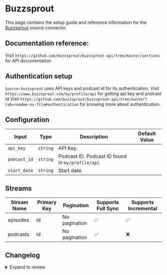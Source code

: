 # Buzzsprout
This page contains the setup guide and reference information for the [Buzzsprout](https://www.buzzsprout.com/) source connector.

## Documentation reference:
Visit `https://github.com/buzzsprout/buzzsprout-api/tree/master/sections` for API documentation

## Authentication setup
`Source-buzzsprout` uses API keys and podcast id for its authentication,
Visit `https://www.buzzsprout.com/my/profile/api` for getting api key and podcast id
Visit `https://github.com/buzzsprout/buzzsprout-api/tree/master?tab=readme-ov-file#authentication` for knowing more about authentication.

## Configuration

| Input | Type | Description | Default Value |
|-------|------|-------------|---------------|
| `api_key` | `string` | API Key.  |  |
| `podcast_id` | `string` | Podcast ID. Podcast ID found in `my/profile/api` |  |
| `start_date` | `string` | Start date.  |  |

## Streams
| Stream Name | Primary Key | Pagination | Supports Full Sync | Supports Incremental |
|-------------|-------------|------------|---------------------|----------------------|
| episodes | id | No pagination | ✅ |  ✅  |
| podcasts | id | No pagination | ✅ |  ❌  |

## Changelog

<details>
  <summary>Expand to review</summary>

| Version | Date | Pull Request | Subject |
| ------------------ | ------------ | --- | ---------------- |
| 0.0.15 | 2025-02-15 | [53935](https://github.com/airbytehq/airbyte/pull/53935) | Update dependencies |
| 0.0.14 | 2025-02-08 | [53390](https://github.com/airbytehq/airbyte/pull/53390) | Update dependencies |
| 0.0.13 | 2025-02-01 | [52931](https://github.com/airbytehq/airbyte/pull/52931) | Update dependencies |
| 0.0.12 | 2025-01-25 | [52212](https://github.com/airbytehq/airbyte/pull/52212) | Update dependencies |
| 0.0.11 | 2025-01-18 | [51766](https://github.com/airbytehq/airbyte/pull/51766) | Update dependencies |
| 0.0.10 | 2025-01-11 | [51284](https://github.com/airbytehq/airbyte/pull/51284) | Update dependencies |
| 0.0.9 | 2024-12-28 | [50479](https://github.com/airbytehq/airbyte/pull/50479) | Update dependencies |
| 0.0.8 | 2024-12-21 | [50153](https://github.com/airbytehq/airbyte/pull/50153) | Update dependencies |
| 0.0.7 | 2024-12-14 | [49564](https://github.com/airbytehq/airbyte/pull/49564) | Update dependencies |
| 0.0.6 | 2024-12-12 | [49278](https://github.com/airbytehq/airbyte/pull/49278) | Update dependencies |
| 0.0.5 | 2024-12-11 | [49029](https://github.com/airbytehq/airbyte/pull/49029) | Starting with this version, the Docker image is now rootless. Please note that this and future versions will not be compatible with Airbyte versions earlier than 0.64 |
| 0.0.4 | 2024-11-04 | [48228](https://github.com/airbytehq/airbyte/pull/48228) | Update dependencies |
| 0.0.3 | 2024-10-29 | [47747](https://github.com/airbytehq/airbyte/pull/47747) | Update dependencies |
| 0.0.2 | 2024-10-28 | [47645](https://github.com/airbytehq/airbyte/pull/47645) | Update dependencies |
| 0.0.1 | 2024-09-16 | [45608](https://github.com/airbytehq/airbyte/pull/45608) | Initial release by [@btkcodedev](https://github.com/btkcodedev) via Connector Builder |

</details>

